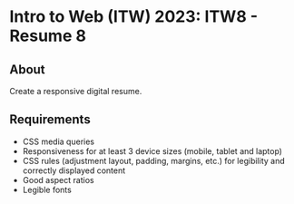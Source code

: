 
# Intro to Web (ITW) 2023: ITW8 - Resume 8


## About

Create a responsive digital resume.

## Requirements
- CSS media queries
- Responsiveness for at least 3 device sizes (mobile, tablet and laptop)
- CSS rules (adjustment layout, padding, margins, etc.) for legibility and correctly displayed content
- Good aspect ratios
- Legible fonts





